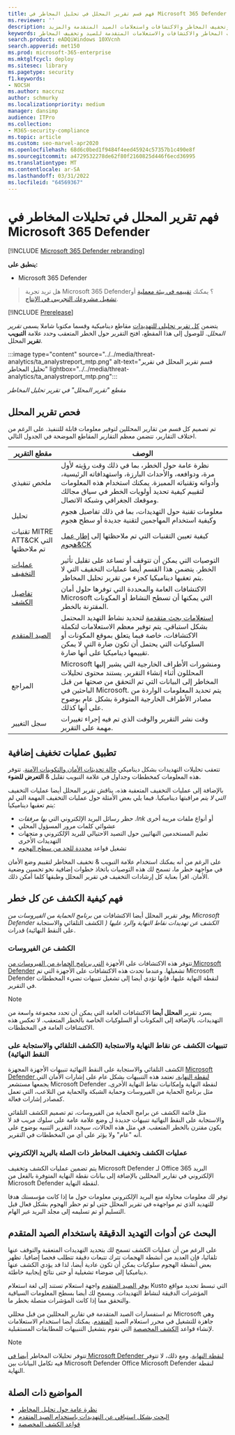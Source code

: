 ```yaml
---
title: فهم قسم تقرير المحلل في تحليل المخاطر في Microsoft 365 Defender
ms.reviewer: ''
description: تعرف على قسم تقرير المحلل لكل تقرير تحليلي للتهديدات. فهم كيفية توفير معلومات حول التهديدات وتخفيف المخاطر والاكتشافات واستعلامات الصيد المتقدمة والمزيد.
keywords: تقرير المحلل وتحليلات المخاطر والاكتشافات والاستعلامات المتقدمة للصيد وتخفيف المخاطر
search.product: eADQiWindows 10XVcnh
search.appverid: met150
ms.prod: microsoft-365-enterprise
ms.mktglfcycl: deploy
ms.sitesec: library
ms.pagetype: security
f1.keywords:
- NOCSH
ms.author: maccruz
author: schmurky
ms.localizationpriority: medium
manager: dansimp
audience: ITPro
ms.collection:
- M365-security-compliance
ms.topic: article
ms.custom: seo-marvel-apr2020
ms.openlocfilehash: 68d6c0bed1f9484f4eed45924c57357b1c490e8f
ms.sourcegitcommit: a4729532278de62f80f2160825d446f6ecd36995
ms.translationtype: MT
ms.contentlocale: ar-SA
ms.lasthandoff: 03/31/2022
ms.locfileid: "64569367"
---
```

# <a name="understand-the-analyst-report-in-threat-analytics-in-microsoft-365-defender"></a>فهم تقرير المحلل في تحليلات المخاطر في Microsoft 365 Defender

[!INCLUDE [Microsoft 365 Defender rebranding](../includes/microsoft-defender.md)]

**ينطبق على:**

- Microsoft 365 Defender

> هل تريد تجربة Microsoft 365 Defender؟ يمكنك [تقييمه في بيئة معملية](m365d-evaluation.md?ocid=cx-docs-MTPtriallab) أو [تشغيل مشروعك التجريبي في الإنتاج](m365d-pilot.md?ocid=cx-evalpilot).
>

[!INCLUDE [Prerelease](../includes/prerelease.md)]

يتضمن [كل تقرير تحليلي للتهديدات](threat-analytics.md) مقاطع ديناميكية وقسما مكتوبا شاملا يسمى _تقرير المحلل_. للوصول إلى هذا المقطع، افتح التقرير حول الخطر المتعقب وحدد علامة **التبويب تقرير** المحلل.

:::image type="content" source="../../media/threat-analytics/ta_analystreport_mtp.png" alt-text="قسم تقرير المحلل في تقرير تحليل المخاطر" lightbox="../../media/threat-analytics/ta_analystreport_mtp.png":::

_مقطع "تقرير المحلل" في تقرير تحليل المخاطر_

## <a name="scan-the-analyst-report"></a>فحص تقرير المحلل

تم تصميم كل قسم من تقارير المحللين لتوفير معلومات قابلة للتنفيذ. على الرغم من اختلاف التقارير، تتضمن معظم التقارير المقاطع الموضحة في الجدول التالي.

| مقطع التقرير | الوصف |
|--|--|
| ملخص تنفيذي | نظرة عامة حول الخطر، بما في ذلك وقت رؤيته لأول مرة، ودوافعه، والأحداث البارزة، واستهدافاته الرئيسية، وأدواته وتقنياته المميزة. يمكنك استخدام هذه المعلومات لتقييم كيفية تحديد أولويات الخطر في سياق مجالك وموقعك الجغرافي وشبكة الاتصال. |
| تحليل | معلومات تقنية حول التهديدات، بما في ذلك تفاصيل هجوم وكيفية استخدام المهاجمين لتقنية جديدة أو سطح هجوم |
| تقنيات MITRE ATT&CK التي تم ملاحظتها | كيفية تعيين التقنيات التي تم ملاحظتها إلى [إطار عمل هجوم&CK](https://attack.mitre.org/) |
| [عمليات التخفيف](#apply-additional-mitigations) | التوصيات التي يمكن أن تتوقف أو تساعد على تقليل تأثير الخطر. يتضمن هذا القسم أيضا عمليات التخفيف التي لا يتم تعقبها ديناميكيا كجزء من تقرير تحليل المخاطر. |
| [تفاصيل الكشف](#understand-how-each-threat-can-be-detected) | الاكتشافات العامة والمحددة التي توفرها حلول أمان Microsoft التي يمكنها أن تسطح النشاط أو المكونات المقترنة بالخطر. |
| [الصيد المتقدم](#find-subtle-threat-artifacts-using-advanced-hunting) | [استعلامات بحث متقدمة](advanced-hunting-overview.md) لتحديد نشاط التهديد المحتمل بشكل استباقي. يتم توفير معظم الاستعلامات لتكملة الاكتشافات، خاصة فيما يتعلق بموقع المكونات أو السلوكيات التي يحتمل أن تكون ضارة التي لا يمكن تقييمها ديناميكيا على أنها ضارة. |
| المراجع | Microsoft ومنشورات  الأطراف الخارجية التي يشير إليها المحللون أثناء إنشاء التقرير. يستند محتوى تحليلات المخاطر إلى البيانات التي تم التحقق من صحتها من قبل الباحثين في Microsoft. يتم تحديد المعلومات الواردة من مصادر  الأطراف الخارجية المتوفرة بشكل عام بوضوح على أنها كذلك. |
| سجل التغيير | وقت نشر التقرير والوقت الذي تم فيه إجراء تغييرات مهمة على التقرير. |

## <a name="apply-additional-mitigations"></a>تطبيق عمليات تخفيف إضافية

تتعقب تحليلات التهديدات بشكل ديناميكي [حالة تحديثات الأمان والتكوينات الآمنة](threat-analytics.md#exposure-and-mitigations-review-list-of-mitigations-and-the-status-of-your-devices). تتوفر هذه المعلومات كمخططات وجداول في علامة التبويب تقليل & **التعرض للضوء.**

بالإضافة إلى عمليات التخفيف المتعقبة هذه، يناقش تقرير المحلل أيضا عمليات التخفيف _التي لا يتم_ مراقبتها ديناميكيا. فيما يلي بعض الأمثلة حول عمليات التخفيف المهمة التي لم يتم تعقبها ديناميكيا:

- حظر رسائل البريد الإلكتروني التي _بها مرفقات .lnk_ أو أنواع ملفات مريبة أخرى
- عشوائي كلمات مرور المسؤول المحلي
- تعليم المستخدمين النهائيين حول التصيد الاحتيالي للبريد الإلكتروني و متجهات التهديدات الأخرى
- تشغيل قواعد [محددة للحد من سطح الهجوم](/windows/security/threat-protection/microsoft-defender-atp/attack-surface-reduction)

على الرغم من أنه يمكنك  استخدام علامة التبويب & تخفيف المخاطر لتقييم وضع الأمان في مواجهة خطر ما، تسمح لك هذه التوصيات باتخاذ خطوات إضافية نحو تحسين وضعية الأمان. اقرأ بعناية كل إرشادات التخفيف في تقرير المحلل وطبقها كلما أمكن ذلك.

## <a name="understand-how-each-threat-can-be-detected"></a>فهم كيفية الكشف عن كل خطر

يوفر تقرير المحلل أيضا الاكتشافات من _برنامج الحماية من الفيروسات من Microsoft Defender الكشف عن تهديدات نقاط النهاية والرد عليها (_ الكشف التلقائي والاستجابة على النقط النهائية) قدرات.

### <a name="antivirus-detections"></a>الكشف عن الفيروسات

تتوفر هذه الاكتشافات على الأجهزة [التي برنامج الحماية من الفيروسات من Microsoft Defender](/windows/security/threat-protection/microsoft-defender-antivirus/microsoft-defender-antivirus-in-windows-10) تشغيلها. وعندما تحدث هذه الاكتشافات على الأجهزة التي تم Microsoft Defender لنقطة النهاية عليها، فإنها تؤدي أيضا إلى تشغيل تنبيهات تضيء المخططات في التقرير.

>[!NOTE]
>يسرد تقرير **المحلل أيضا** الاكتشافات العامة التي يمكن أن تحدد مجموعة واسعة من التهديدات، بالإضافة إلى المكونات أو السلوكيات الخاصة بالخطر المتعقب. لا تعكس هذه الاكتشافات العامة في المخططات.

### <a name="endpoint-detection-and-response-edr-alerts"></a>تنبيهات الكشف عن نقاط النهاية والاستجابة (الكشف التلقائي والاستجابة على النقط النهائية)

الكشف التلقائي والاستجابة على النقط النهائية تنبيهات الأجهزة المجهزة [Microsoft Defender لنقطة النهاية.](/windows/security/threat-protection/microsoft-defender-atp/onboard-configure) تعتمد هذه التنبيهات بشكل عام على إشارات الأمان التي يجمعها مستشعر Microsoft Defender لنقطة النهاية وإمكانيات نقاط النهاية الأخرى، مثل برنامج الحماية من الفيروسات وحماية الشبكة والحماية من التلاعب، التي تعمل كمصادر إشارات فعالة.

مثل قائمة الكشف عن برامج الحماية من الفيروسات، تم تصميم الكشف التلقائي والاستجابة على النقط النهائية تنبيهات جديدة ل وضع علامة عامة على سلوك مريب قد لا يكون مقترن بالخطر المتعقب. في مثل هذه الحالات، سيحدد التقرير التنبيه بوضوح على أنه "عام" ولا يؤثر على أي من المخططات في التقرير.

### <a name="email-related-detections-and-mitigations"></a>عمليات الكشف وتخفيف المخاطر ذات الصلة بالبريد الإلكتروني

يتم تضمين عمليات الكشف وتخفيف Microsoft Defender لـ Office 365 البريد الإلكتروني في تقارير المحللين بالإضافة إلى بيانات نقطة النهاية المتوفرة بالفعل من Microsoft Defender لنقطة النهاية.

توفر لك معلومات محاولة منع البريد الإلكتروني معلومات حول ما إذا كانت مؤسستك هدفا للتهديد الذي تم مواجهةه في تقرير المحلل حتى لو تم حظر الهجوم بشكل فعال قبل التسليم أو تم تسليمه إلى مجلد البريد غير الهام.

## <a name="find-subtle-threat-artifacts-using-advanced-hunting"></a>البحث عن أدوات التهديد الدقيقة باستخدام الصيد المتقدم

على الرغم من أن عمليات الكشف تسمح لك بتحديد التهديدات المتعقبة والتوقف عنها تلقائيا، فإن العديد من أنشطة الهجمات تترك تتبعات دقيقة تتطلب فحصا إضافيا. تظهر بعض أنشطة الهجوم سلوكيات يمكن أن تكون عادية أيضا، لذا قد يؤدي الكشف عنها ديناميكيا إلى ضوضاء تشغيلية أو حتى نتائج إيجابية خاطئة.

[يوفر الصيد المتقدم](advanced-hunting-overview.md) واجهة استعلام تستند إلى لغة استعلام Kusto التي تبسط تحديد مواقع المؤشرات الدقيقة لنشاط التهديدات. ويسمح لك أيضا بسطح المعلومات السياقية والتحقق مما إذا كانت المؤشرات متصلة بخطر ما.

تم استفسارات الصيد المتقدمة في تقارير المحللين من قبل محللي Microsoft وهي جاهزة للتشغيل في محرر استعلام الصيد [المتقدم](https://security.microsoft.com/advanced-hunting). يمكنك أيضا استخدام الاستعلامات لإنشاء قواعد [الكشف المخصصة](custom-detection-rules.md) التي تقوم بتشغيل التنبيهات للمطابقات المستقبلية.

>[!NOTE]
> تتوفر تحليلات المخاطر [أيضا في Microsoft Defender لنقطة النهاية](/windows/security/threat-protection/microsoft-defender-atp/threat-analytics). ومع ذلك، لا تتوفر فيه تكامل البيانات بين Microsoft Defender Office Microsoft Defender لنقطة النهاية.

## <a name="related-topics"></a>المواضيع ذات الصلة

- [نظرة عامة حول تحليل المخاطر](threat-analytics.md)
- [البحث بشكل استباقي عن التهديدات باستخدام الصيد المتقدم](advanced-hunting-overview.md)
- [قواعد الكشف المخصصة](custom-detection-rules.md)
